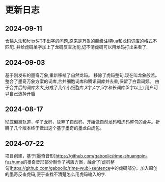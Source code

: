 # 更新日志

## 2024-09-11
仓输入法和fcitx5打不出字的问题,原来是万象的超级注释lua和龙码词库的格式不匹配. 并给虎码单字加上了龙码反查功能,记不清虎码可以用龙码打出来看了.

## 2024-09-03
基于刚发布的墨奇万象,重新移植了自然龙码。
移除了虎码整句,现在叫龙象般若。
整合了墨奇万象方案的词库,合并细胞词库和腾讯词库并去重,保留了白霜词频。
由于合并后的词库太大,分成了几个小细胞库,3字,4字,5字和长词库(5字以上)
用户可以自己选择开启

## 2024-08-17

彻底偏离轨道，学了龙码，放弃了自然码，开始做自然龙码和虎码整句的合并。折腾了几个版本终于做出这个基于墨奇的墨龙白虎包。

## 2024-07-22

项目创建，基于[墨奇音形]<https://github.com/gaboolic/rime-shuangpin-fuzhuma>的墨奇音形部分制作了初版方案，融合了[虎码整句]<https://github.com/gaboolic/rime-wubi-sentence>中的虎码部分。加入原创的墨奇反查虎码,便于查找不清楚怎么用虎码输入的字.
